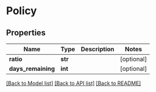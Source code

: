 # Policy

## Properties
Name | Type | Description | Notes
------------ | ------------- | ------------- | -------------
**ratio** | **str** |  | [optional] 
**days_remaining** | **int** |  | [optional] 

[[Back to Model list]](../README.md#documentation-for-models) [[Back to API list]](../README.md#documentation-for-api-endpoints) [[Back to README]](../README.md)


